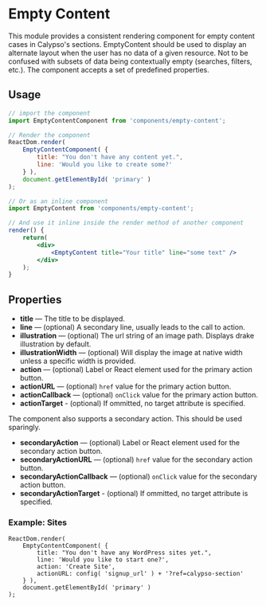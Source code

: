 Empty Content
=============

This module provides a consistent rendering component for empty content cases in Calypso's sections. EmptyContent should be used to display an alternate layout when the user has no data of a given resource. Not to be confused with subsets of data being contextually empty (searches, filters, etc.). The component accepts a set of predefined properties.

## Usage

```jsx
// import the component
import EmptyContentComponent from 'components/empty-content';

// Render the component
ReactDom.render(
	EmptyContentComponent( {
		title: "You don't have any content yet.",
		line: 'Would you like to create some?'
	} ),
	document.getElementById( 'primary' )
);

// Or as an inline component
import EmptyContent from 'components/empty-content';

// And use it inline inside the render method of another component
render() {
	return(
		<div>
			<EmptyContent title="Your title" line="some text" />
		</div>
	);
}

```

## Properties

* <strong>title</strong> — The title to be displayed.
* <strong>line</strong> — (optional) A secondary line, usually leads to the call to action.
* <strong>illustration</strong> — (optional) The url string of an image path. Displays drake illustration by default.
* <strong>illustrationWidth</strong> — (optional) Will display the image at native width unless a specific width is provided.
* <strong>action</strong> — (optional) Label or React element used for the primary action button.
* <strong>actionURL</strong> — (optional) `href` value for the primary action button.
* <strong>actionCallback</strong> — (optional) `onClick` value for the primary action button.
* <strong>actionTarget</strong> - (optional) If ommitted, no target attribute is specified.

The component also supports a secondary action. This should be used sparingly.

* <strong>secondaryAction</strong> — (optional) Label or React element used for the secondary action button.
* <strong>secondaryActionURL</strong> — (optional) `href` value for the secondary action button.
* <strong>secondaryActionCallback</strong> — (optional) `onClick` value for the secondary action button.
* <strong>secondaryActionTarget</strong> - (optional) If ommitted, no target attribute is specified.

### Example: Sites

```es6
ReactDom.render(
	EmptyContentComponent( {
		title: "You don't have any WordPress sites yet.",
		line: 'Would you like to start one?',
		action: 'Create Site',
		actionURL: config( 'signup_url' ) + '?ref=calypso-section'
	} ),
	document.getElementById( 'primary' )
);
```